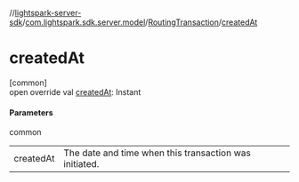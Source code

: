 //[lightspark-server-sdk](../../../index.md)/[com.lightspark.sdk.server.model](../index.md)/[RoutingTransaction](index.md)/[createdAt](created-at.md)

# createdAt

[common]\
open override val [createdAt](created-at.md): Instant

#### Parameters

common

| | |
|---|---|
| createdAt | The date and time when this transaction was initiated. |
